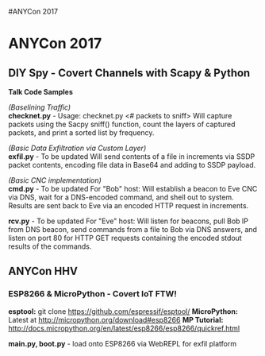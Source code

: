 #ANYCon 2017
<h1>ANYCon 2017</h1>

<b><h2>DIY Spy - Covert Channels with Scapy & Python</h2></b>

<b>Talk Code Samples</b>

  <i>(Baselining Traffic)</i><br>
  <b>checknet.py</b> - Usage: checknet.py <# packets to sniff>
  Will capture packets using the Sacpy sniff() function, count the layers of captured packets, and print a sorted list by frequency.
  
  <i>(Basic Data Exfiltration via Custom Layer)</i><br>
  <b>exfil.py</b> - To be updated
  Will send contents of a file in increments via SSDP packet contents, encoding file data in Base64 and adding to SSDP payload.
  
  <i>(Basic CNC implementation)</i><br>
  <b>cmd.py</b> - To be updated
  For "Bob" host: Will establish a beacon to Eve CNC via DNS, wait for a DNS-encoded command, and shell out to system. Results are sent back to Eve via an encoded HTTP request in increments.
  
  <b>rcv.py</b> - To be updated
  For "Eve" host: Will listen for beacons, pull Bob IP from DNS beacon, send commands from a file to Bob via DNS answers, and listen on port 80 for HTTP GET requests containing the encoded stdout results of the commands.

<h2>ANYCon HHV</h2>

<h3>ESP8266 & MicroPython - Covert IoT FTW!</h3>

  <b>esptool:</b> git clone https://github.com/espressif/esptool/
  <b>MicroPython:</b> Latest at http://micropython.org/download#esp8266
  <b>MP Tutorial:</b> http://docs.micropython.org/en/latest/esp8266/esp8266/quickref.html
  
  <b>main.py, boot.py</b> - load onto ESP8266 via WebREPL for exfil platform
  

